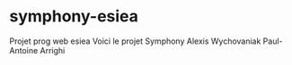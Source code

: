 # symphony-esiea
Projet prog web esiea
Voici le projet Symphony 
Alexis Wychovaniak      Paul-Antoine Arrighi
